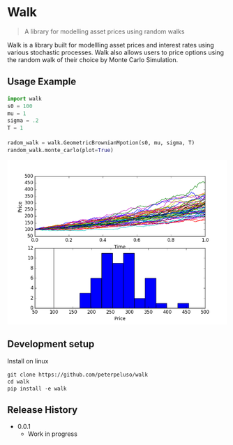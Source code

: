 # Walk
> A library for modelling asset prices using random walks

Walk is a library built for modellling asset prices and interest rates using various stochastic processes. Walk also allows users to price options using the random walk of their choice by Monte Carlo Simulation.

## Usage Example
```Python
import walk
s0 = 100
mu = 1
sigma = .2
T = 1

radom_walk = walk.GeometricBrownianMpotion(s0, mu, sigma, T)
random_walk.monte_carlo(plot=True)
```
![Example](https://github.com/peterpeluso/walk/blob/master/img/figure_1.png)

## Development setup
Install on linux
``` 
git clone https://github.com/peterpeluso/walk
cd walk
pip install -e walk
```
## Release History
* 0.0.1
    * Work in progress
